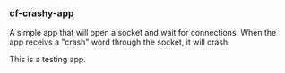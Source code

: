
### cf-crashy-app

A simple app that will open a socket and wait for connections.  When the app receivs a "crash" word through the socket, it will crash.

This is a testing app.

